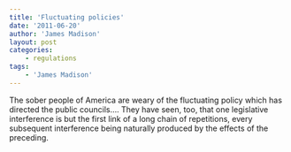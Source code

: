 ```yaml
---
title: 'Fluctuating policies'
date: '2011-06-20'
author: 'James Madison'
layout: post
categories:
    - regulations
tags:
    - 'James Madison'
---
```


The sober people of America are weary of the fluctuating policy which has directed the public councils…. They have seen, too, that one legislative interference is but the first link of a long chain of repetitions, every subsequent interference being naturally produced by the effects of the preceding.
